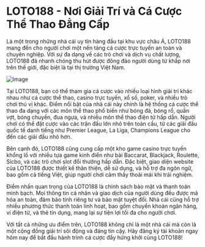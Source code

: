 # LOTO188 - Nơi Giải Trí và Cá Cược Thể Thao Đẳng Cấp

Là một trong những nhà cái uy tín hàng đầu tại khu vực châu Á, LOTO188 mang đến cho người chơi một nền tảng cá cược trực tuyến an toàn và chuyên nghiệp. Với sự đa dạng về các trò chơi và dịch vụ chất lượng, LOTO188 đã nhanh chóng thu hút được đông đảo người dùng từ khắp nơi trên thế giới, đặc biệt là tại thị trường Việt Nam.

![Image](https://github.com/user-attachments/assets/bd51ea9f-0666-407b-a7a7-98ead6de688c)

Tại LOTO188, bạn có thể tham gia cá cược vào nhiều loại hình giải trí khác nhau như cá cược thể thao, casino trực tuyến, xổ số, poker, và nhiều trò chơi thú vị khác. Điểm nổi bật của nhà cái này chính là hệ thống cá cược thể thao đa dạng với các môn thể thao phổ biến như bóng đá, bóng rổ, quần vợt, bóng chuyền, đua ngựa, và nhiều môn thể thao điện tử hấp dẫn. Người chơi có thể đặt cược vào các trận đấu lớn nhỏ trên toàn cầu, từ các giải đấu quốc tế danh tiếng như Premier League, La Liga, Champions League cho đến các giải đấu nhỏ hơn.

Bên cạnh đó, LOTO188 cũng cung cấp một kho game casino trực tuyến khổng lồ với nhiều tựa game kinh điển như bài Baccarat, Blackjack, Roulette, Sicbo, và các trò chơi slot đổi thưởng hấp dẫn. Đặc biệt, giao diện website của LOTO188 được thiết kế thân thiện, dễ sử dụng, và hỗ trợ đa ngôn ngữ, bao gồm cả tiếng Việt, giúp người chơi cảm thấy thoải mái khi trải nghiệm.

Điểm nhấn quan trọng của LOTO188 là chính sách bảo mật và thanh toán minh bạch. Mọi thông tin cá nhân và giao dịch của người dùng đều được mã hóa an toàn, đảm bảo tính riêng tư và bảo mật tuyệt đối. Nhà cái cũng hỗ trợ nhiều phương thức thanh toán linh hoạt, bao gồm chuyển khoản ngân hàng, ví điện tử, và thẻ tín dụng, mang lại sự tiện lợi tối đa cho người chơi.

Với tất cả những ưu điểm trên, LOTO188 không chỉ là một nhà cái mà còn là một cộng đồng giải trí sôi động và đáng tin cậy. Hãy đăng ký tài khoản ngay hôm nay để bắt đầu hành trình cá cược đầy hứng khởi cùng LOTO188!